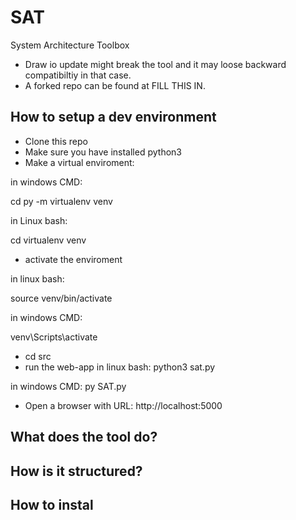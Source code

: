 # SAT
System Architecture Toolbox

- Draw io update might break the tool and it may loose backward compatibiltiy in that case.
- A forked repo can be found at FILL THIS IN.
## How to setup a dev environment
- Clone this repo
- Make sure you have installed python3
- Make a virtual enviroment:

in windows CMD:

cd <SAT-path>
py -m virtualenv venv

in Linux bash:

cd <SAT-path>
virtualenv venv


- activate the enviroment

in linux bash:

source venv/bin/activate

in windows CMD:

venv\Scripts\activate

- cd src
- run the web-app
in linux bash:
python3 sat.py

in windows CMD:
py SAT.py


- Open a browser with URL: http://localhost:5000

## What does the tool do?

## How is it structured?

## How to instal
